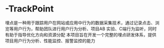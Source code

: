 # -TrackPoint
埋点是一种用于跟踪用户在网站或应用中行为的数据采集技术，通过记录点击、浏览等用户行为，帮助团队进行用户行为分析、项目AB 实验、C端行为监听，同时有助于指导优化方向和资源分配 本项目旨在开发一个完整的埋点研发体系，提供项目用户行为分析、性能监控、报警监控的能力
